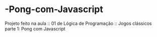 # -Pong-com-Javascript
Projeto feito na aula :: 01 de Lógica de Programação :: Jogos clássicos parte 1: Pong com Javascript
